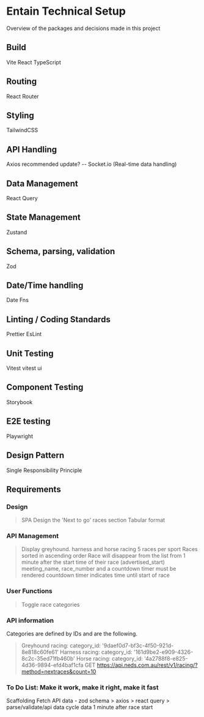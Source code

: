 # Entain Technical Setup

Overview of the packages and decisions made in this project

## Build

Vite
React
TypeScript

## Routing

React Router

## Styling

TailwindCSS

## API Handling

Axios
recommended update? -- Socket.io (Real-time data handling)

## Data Management

React Query

## State Management

Zustand

## Schema, parsing, validation

Zod

## Date/Time handling

Date Fns

## Linting / Coding Standards

Prettier
EsLint

## Unit Testing

Vitest
vitest ui

## Component Testing

Storybook

## E2E testing

Playwright

## Design Pattern

Single Responsibility Principle

## Requirements

### Design

> SPA
> Design the 'Next to go' races section
> Tabular format

### API Management

> Display greyhound. harness and horse racing
> 5 races per sport
> Races sorted in ascending order
> Race will disappear from the list from 1 minute after the start time of their race (advertised_start)
> meeting_name, race_number and a countdown timer must be rendered
> countdown timer indicates time until start of race

### User Functions

> Toggle race categories

### API information

Categories are defined by IDs and are the following.

> Greyhound racing: ​category_id: '9daef0d7-bf3c-4f50-921d-8e818c60fe61'
> Harness racing: ​category_id: '161d9be2-e909-4326-8c2c-35ed71fb460b'
> Horse racing: ​category_id: '4a2788f8-e825-4d36-9894-efd4baf1cfa
> GET https://api.neds.com.au/rest/v1/racing/?method=nextraces&count=10

### To Do List: Make it work, make it right, make it fast

Scaffolding
Fetch API data - zod schema > axios > react query >  
parse/validate/api data
cycle data 1 minute after race start

